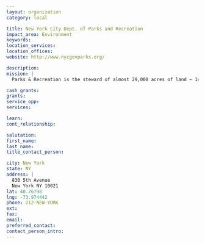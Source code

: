 ```yaml
---
layout: organization
category: local

title: New York City Dept. of Parks and Recreation
impact_area: Environment
keywords: 
location_services: 
location_offices: 
website: http://www.nycgovparks.org/

description: 
mission: |
  Parks & Recreation is the steward of almost 29,000 acres of land — 14 percent of New York City — including more than 4,000 individual properties ranging from Yankee Stadium and Central Park  to community gardens  and Greenstreets. We operate more than 800 athletic fields and nearly 1,000 playgrounds ; we manage four major stadia, 550 tennis courts , 52 public pools, 48 recreational facilities , 17nature centers , 13 golf courses , and 14 miles of beaches; we care for 1,200 monuments and 22 historic house museums; we look after 500,000 street trees, and two million more in parks.

cash_grants: 
grants: 
service_opp: 
services: 

learn: 
cont_relationship: 

salutation: 
first_name: 
last_name: 
title_contact_person: 

city: New York
state: NY
address: |
  830 5th Avenue     
  New York NY 10021
lat: 40.76798
lng: -73.974442
phone: 212-NEW-YORK
ext: 
fax: 
email: 
preferred_contact: 
contact_person_intro: 
---
```

